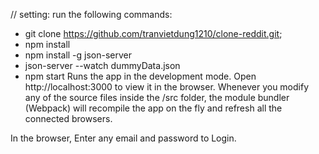 // setting:
run the following commands:
 - git clone https://github.com/tranvietdung1210/clone-reddit.git;
 - npm install
 - npm install -g json-server
 - json-server --watch dummyData.json
 - npm start
Runs the app in the development mode.
Open http://localhost:3000 to view it in the browser. Whenever you modify any of the source files inside the /src folder, the module bundler (Webpack) will recompile the app on the fly and refresh all the connected browsers.

In the browser, Enter any email and password to Login. 
